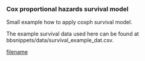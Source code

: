 ### Cox proportional hazards survival model

Small example how to apply coxph survival model.

The example survival data used here can be found at bbsnippets/data/survival_example_dat.csv.

[filename](Coxph_survival_regression.html ':include :type=iframe width=100% height=800px')
